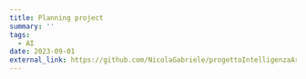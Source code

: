 ```yaml
---
title: Planning project
summary: ''
tags:
  - AI
date: 2023-09-01
external_link: https://github.com/NicolaGabriele/progettoIntelligenzaArtificiale
---
```

